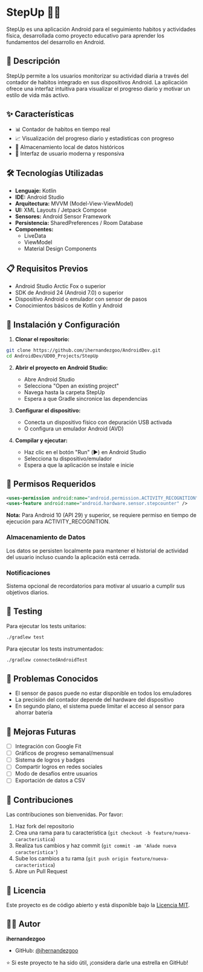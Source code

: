 # StepUp 🚶‍♂️

StepUp es una aplicación Android para el seguimiento habitos y actividades física, desarrollada como proyecto educativo para aprender los fundamentos del desarrollo en Android.

## 📱 Descripción

StepUp permite a los usuarios monitorizar su actividad diaria a través del contador de habitos integrado en sus dispositivos Android. La aplicación ofrece una interfaz intuitiva para visualizar el progreso diario y motivar un estilo de vida más activo.

## ✨ Características

- 📊 Contador de habitos en tiempo real
- 📈 Visualización del progreso diario y estadisticas con progreso
- 💾 Almacenamiento local de datos históricos
- 🎨 Interfaz de usuario moderna y responsiva

## 🛠️ Tecnologías Utilizadas

- **Lenguaje:** Kotlin
- **IDE:** Android Studio
- **Arquitectura:** MVVM (Model-View-ViewModel)
- **UI:** XML Layouts / Jetpack Compose
- **Sensores:** Android Sensor Framework
- **Persistencia:** SharedPreferences / Room Database
- **Componentes:** 
  - LiveData
  - ViewModel
  - Material Design Components

## 📋 Requisitos Previos

- Android Studio Arctic Fox o superior
- SDK de Android 24 (Android 7.0) o superior
- Dispositivo Android o emulador con sensor de pasos
- Conocimientos básicos de Kotlin y Android

## 🚀 Instalación y Configuración

1. **Clonar el repositorio:**
```bash
git clone https://github.com/ihernandezgoo/AndroidDev.git
cd AndroidDev/UD00_Projects/StepUp
```

2. **Abrir el proyecto en Android Studio:**
   - Abre Android Studio
   - Selecciona "Open an existing project"
   - Navega hasta la carpeta StepUp
   - Espera a que Gradle sincronice las dependencias

3. **Configurar el dispositivo:**
   - Conecta un dispositivo físico con depuración USB activada
   - O configura un emulador Android (AVD)

4. **Compilar y ejecutar:**
   - Haz clic en el botón "Run" (▶️) en Android Studio
   - Selecciona tu dispositivo/emulador
   - Espera a que la aplicación se instale e inicie

## 📱 Permisos Requeridos

```xml
<uses-permission android:name="android.permission.ACTIVITY_RECOGNITION" />
<uses-feature android:name="android.hardware.sensor.stepcounter" />
```

**Nota:** Para Android 10 (API 29) y superior, se requiere permiso en tiempo de ejecución para ACTIVITY_RECOGNITION.



### Almacenamiento de Datos
Los datos se persisten localmente para mantener el historial de actividad del usuario incluso cuando la aplicación está cerrada.

### Notificaciones
Sistema opcional de recordatorios para motivar al usuario a cumplir sus objetivos diarios.

## 🧪 Testing

Para ejecutar los tests unitarios:

```bash
./gradlew test
```

Para ejecutar los tests instrumentados:

```bash
./gradlew connectedAndroidTest
```

## 🐛 Problemas Conocidos

- El sensor de pasos puede no estar disponible en todos los emuladores
- La precisión del contador depende del hardware del dispositivo
- En segundo plano, el sistema puede limitar el acceso al sensor para ahorrar batería

## 🔮 Mejoras Futuras

- [ ] Integración con Google Fit
- [ ] Gráficos de progreso semanal/mensual
- [ ] Sistema de logros y badges
- [ ] Compartir logros en redes sociales
- [ ] Modo de desafíos entre usuarios
- [ ] Exportación de datos a CSV

## 👥 Contribuciones

Las contribuciones son bienvenidas. Por favor:

1. Haz fork del repositorio
2. Crea una rama para tu característica (`git checkout -b feature/nueva-caracteristica`)
3. Realiza tus cambios y haz commit (`git commit -am 'Añade nueva característica'`)
4. Sube los cambios a tu rama (`git push origin feature/nueva-caracteristica`)
5. Abre un Pull Request

## 📄 Licencia

Este proyecto es de código abierto y está disponible bajo la [Licencia MIT](LICENSE).

## 👨‍💻 Autor

**ihernandezgoo**
- GitHub: [@ihernandezgoo](https://github.com/ihernandezgoo)

⭐ Si este proyecto te ha sido útil, ¡considera darle una estrella en GitHub!